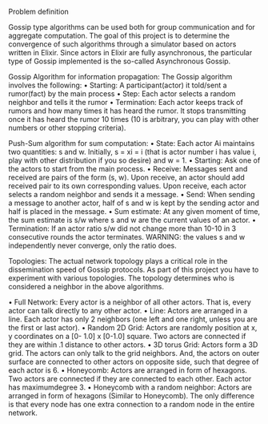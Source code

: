 Problem definition

Gossip type algorithms can be used both for group communication and for aggregate computation. The goal of this project is to determine the convergence of such algorithms through a simulator based on actors written in Elixir. Since actors in Elixir are fully asynchronous, the particular type of Gossip implemented is the so-called Asynchronous Gossip.

Gossip Algorithm for information propagation: The Gossip algorithm involves the
following:
• Starting: A participant(actor) it told/sent a rumor(fact) by the main process
• Step: Each actor selects a random neighbor and tells it the rumor
• Termination: Each actor keeps track of rumors and how many times it has heard the rumor. It stops transmitting once it has heard the rumor 10 times (10 is arbitrary, you can play with other numbers or other stopping criteria).

Push-Sum algorithm for sum computation:
• State: Each actor Ai maintains two quantities: s and w. Initially, s = xi = i (that is actor number i has value i, play with other distribution if you so desire) and
w = 1.
• Starting: Ask one of the actors to start from the main process.
• Receive: Messages sent and received are pairs of the form (s, w). Upon receive, an actor should add received pair to its own corresponding values. Upon receive, each actor selects a random neighbor and sends it a message.
• Send: When sending a message to another actor, half of s and w is kept by the sending actor and half is placed in the message.
• Sum estimate: At any given moment of time, the sum estimate is s/w where s and w are the current values of an actor.
• Termination: If an actor ratio s/w did not change more than 10-10 in 3 consecutive rounds the actor terminates. WARNING: the values s and w independently never converge, only the ratio does.


Topologies: The actual network topology plays a critical role in the dissemination speed of Gossip protocols. As part of this project you have to experiment with various topologies. The topology determines who is considered a neighbor in the above algorithms.

• Full Network: Every actor is a neighbor of all other actors. That is, every actor can talk directly to any other actor.
• Line: Actors are arranged in a line. Each actor has only 2 neighbors (one left and one right, unless you are the first or last actor).
• Random 2D Grid: Actors are randomly position at x, y coordinates on a [0- 1.0] x [0-1.0] square. Two actors are connected if they are within .1 distance to other actors.
• 3D torus Grid: Actors form a 3D grid. The actors can only talk to the grid neighbors. And, the actors on outer surface are connected to other actors on opposite side, such that degree of each actor is 6.
• Honeycomb: Actors are arranged in form of hexagons. Two actors are connected if they are connected to each other. Each actor has maximumdegree 3.
• Honeycomb with a random neighbor: Actors are arranged in form of hexagons (Similar to Honeycomb). The only difference is that every node has one extra connection to a random node in the entire network.


